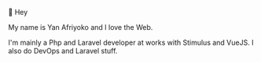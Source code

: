 👋 Hey

My name is Yan Afriyoko and I love the Web.

I'm mainly a Php and Laravel developer at works with Stimulus and VueJS. I also do DevOps and Laravel stuff.
